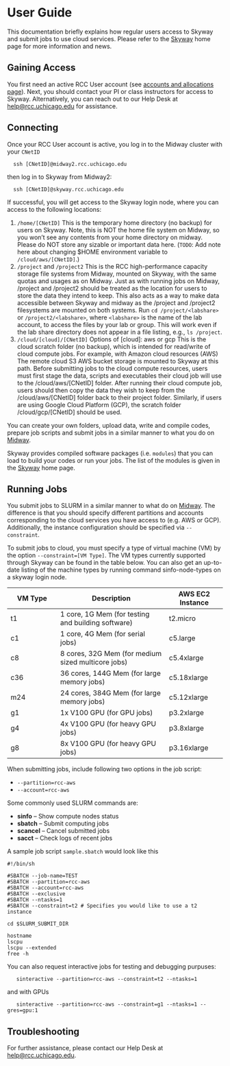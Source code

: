 # User Guide
<!-- From these links:
https://cloud-skyway.rcc.uchicago.edu/ -->

This documentation briefly explains how regular users access to Skyway and submit jobs to use cloud services. Please refer to the [Skyway](https://cloud-skyway.rcc.uchicago.edu/) home page for more information and news.


## Gaining Access

You first need an active RCC User account (see [accounts and allocations page](https://rcc.uchicago.edu/accounts-allocations)). Next, you should contact your PI or class instructors for access to Skyway. Alternatively, you can reach out to our Help Desk at [help@rcc.uchicago.edu](mailto:help@rcc.uchicago.edu) for assistance.

## Connecting

Once your RCC User account is active, you log in to the Midway cluster with your `CNetID`
```
  ssh [CNetID]@midway2.rcc.uchicago.edu
```
then log in to Skyway from Midway2:
```
  ssh [CNetID]@skyway.rcc.uchicago.edu
```
If successful, you will get access to the Skyway login node, where you can access to the following locations:

1. `/home/[CNetID]`
This is the temporary home directory (no backup) for users on Skyway. Note, this is NOT the home file system on Midway, so you won’t see any contents from your home directory on midway. Please do NOT store any sizable or important data here. (`TODO`: Add note here about changing $HOME environment variable to `/cloud/aws/[CNetID]`.)
2. `/project` and `/project2`
This is the RCC high-performance capacity storage file systems from Midway, mounted on Skyway, with the same quotas and usages as on Midway. Just as with running jobs on Midway, /project and /project2 should be treated as the location for users to store the data they intend to keep. This also acts as a way to make data accessible between Skyway and midway as the /project and /project2 filesystems are mounted on both systems.
Run `cd /project/<labshare>` or `/project2/<labshare>`, where `<labshare>` is the name of the lab account, to access the files by your lab or group. This will work even if the lab share directory does not appear in a file listing, e.g., `ls /project`.
3. `/cloud/[cloud]/[CNetID]`
Options of [cloud]: aws or gcp
This is the cloud scratch folder (no backup), which is intended for read/write of cloud compute jobs. For example, with Amazon cloud resources (AWS) The remote cloud S3 AWS bucket storage is mounted to Skyway at this path. Before submitting jobs to the cloud compute resources, users must first stage the data, scripts and executables their cloud job will use to the /cloud/aws/[CNetID] folder. After running their cloud compute job, users should then copy the data they wish to keep from the /cloud/aws/[CNetID] folder back to their project folder. Similarly, if users are using Google Cloud Platform (GCP), the scratch folder /cloud/gcp/[CNetID] should be used.

You can create your own folders, upload data, write and compile codes, prepare job scripts and submit jobs in a similar manner to what you do on [Midway](https://rcc.uchicago.edu/docs/using-midway/index.html).

Skyway provides compiled software packages (i.e. `modules`) that you can load to build your codes or run your jobs. The list of the modules is given in the [Skyway](https://cloud-skyway.rcc.uchicago.edu/) home page.

## Running Jobs

You submit jobs to SLURM in a similar manner to what do on [Midway](../midway23/midway_getting_started.md). The difference is that you should specify different partitions and accounts corresponding to the cloud services you have access to (e.g. AWS or GCP). Additionally, the instance configuration should be specified via `--constraint`.

To submit jobs to cloud, you must specify a type of virtual machine (VM) by the option `--constraint=[VM Type]`. The VM types currently supported through Skyway can be found in the table below. You can also get an up-to-date listing of the machine types by running command sinfo-node-types on a skyway login node.

|  <div style="width:100px">VM Type</div> | Description |  AWS EC2 Instance |
| ----------- | ----------- | ----------- |
| t1  | 1 core, 1G Mem (for testing and building software) | t2.micro    |
| c1  | 1 core, 4G Mem (for serial jobs)                   | c5.large    |
| c8  | 8 cores, 32G Mem (for medium sized multicore jobs) | c5.4xlarge  |
| c36 | 36 cores, 144G Mem (for large memory jobs)         | c5.18xlarge |
| m24 | 24 cores, 384G Mem (for large memory jobs)         | c5.12xlarge |
| g1  | 1x V100 GPU (for GPU jobs)                         | p3.2xlarge  |
| g4  | 4x V100 GPU (for heavy GPU jobs)                   | p3.8xlarge  |
| g8  | 8x V100 GPU (for heavy GPU jobs)                   | p3.16xlarge |

When submitting jobs, include following two options in the job script:

* `--partition=rcc-aws`
* `--account=rcc-aws`

Some commonly used SLURM commands are:

* __sinfo__ – Show compute nodes status
* __sbatch__ – Submit computing jobs
* __scancel__ – Cancel submitted jobs
* __sacct__ – Check logs of recent jobs

A sample job script `sample.sbatch` would look like this

```
#!/bin/sh

#SBATCH --job-name=TEST
#SBATCH --partition=rcc-aws
#SBATCH --account=rcc-aws
#SBATCH --exclusive
#SBATCH --ntasks=1
#SBATCH --constraint=t2 # Specifies you would like to use a t2 instance

cd $SLURM_SUBMIT_DIR

hostname
lscpu
lscpu --extended
free -h
```

You can also request interactive jobs for testing and debugging purpuses:
```
   sinteractive --partition=rcc-aws --constraint=t2 --ntasks=1
```
and with GPUs
```
   sinteractive --partition=rcc-aws --constraint=g1 --ntasks=1 --gres=gpu:1
```


## Troubleshooting

For further assistance, please contact our Help Desk at [help@rcc.uchicago.edu](mailto:help@rcc.uchicago.edu).
